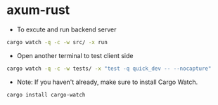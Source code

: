 # axum-rust

- To excute and run backend server 
```sh
cargo watch -q -c -w src/ -x run 
```

- Open another terminal to test client side
```sh
cargo watch -q -c -w tests/ -x "test -q quick_dev -- --nocapture"
```
- Note: If you haven't already, make sure to install Cargo Watch.
```sh
cargo install cargo-watch
```
<!--
## axum steps:
- [x] 1 [query parameter](https://github.com/krrishnax/axum-rust/pull/1)
- [x] 2 [path parameter](https://github.com/krrishnax/axum-rust/pull/2)
- [x] 3 [static routes](https://github.com/krrishnax/axum-rust/pull/3)
- [x] 4 [first login api](https://github.com/krrishnax/axum-rust/pull/4)
- [x] 5 [login auth-token cookies](https://github.com/krrishnax/axum-rust/pull/5)
- [x] 6 [REST api - Mock model/store](https://github.com/krrishnax/axum-rust/pull/6)
- [x] 7 [CRUD - REST Api](https://github.com/krrishnax/axum-rust/pull/7)
- [x] 8 [middleware](https://github.com/krrishnax/axum-rust/pull/8)
- [x] 9 [token parsing](https://github.com/krrishnax/axum-rust/pull/9)
- [x] 10 [Ctx Extractor - using async trait](https://github.com/krrishnax/axum-rust/pull/10)
- [x] 11 [Ctx in REST API](https://github.com/krrishnax/axum-rust/pull/11)
- [x] 12 [Ctx Resolver - for optimization](https://github.com/krrishnax/axum-rust/pull/12)
- [x] 13 [Errors - for client and server](https://github.com/krrishnax/axum-rust/pull/13)
- [x] 14 [Server Log line](https://github.com/krrishnax/axum-rust/pull/14)
-->

